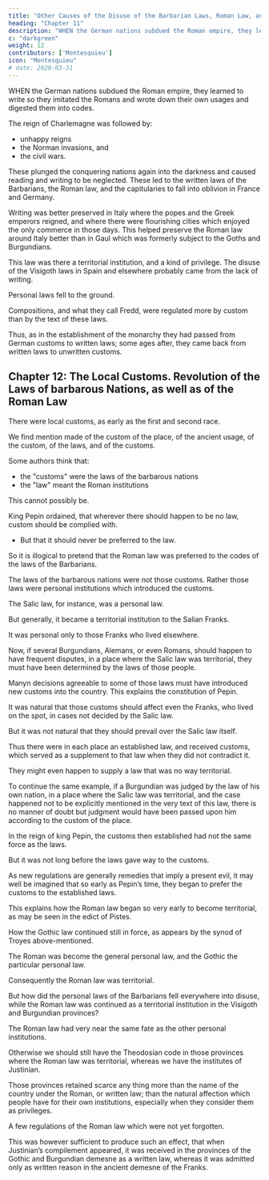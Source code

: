 ```yaml
---
title: "Other Causes of the Disuse of the Barbarian Laws, Roman Law, and Capitularies"
heading: "Chapter 11"
description: "WHEN the German nations subdued the Roman empire, they learned to write so they imitated the Romans and wrote down their own usages and digested them into codes."
c: "darkgreen"
weight: 12
contributors: ['Montesquieu']
icon: "Montesquieu"
# date: 2020-03-31
---
```





WHEN the German nations subdued the Roman empire, they learned to write so they imitated the Romans and wrote down their own usages and digested them into codes.

The reign of Charlemagne was followed by: 
- unhappy reigns
- the Norman invasions, and
- the civil wars.

These plunged the conquering nations again into the darkness and caused reading and writing to be neglected. These led to the written laws of the Barbarians, the Roman law, and the capitularies to fall into oblivion in France and Germany.

Writing was better preserved in Italy where the popes and the Greek emperors reigned, and where there were flourishing cities which enjoyed the only commerce in those days. This helped preserve the Roman law around Italy better than in Gaul which was formerly subject to the Goths and Burgundians.

This law was there a territorial institution, and a kind of privilege. The disuse of the Visigoth laws in Spain and elsewhere probably came from the lack of writing. 

Personal laws fell to the ground.

Compositions, and what they call Fredd, were regulated more by custom than by the text of these laws.

Thus, as in the establishment of the monarchy they had passed from German customs to written laws; some ages after, they came back from written laws to unwritten customs.




## Chapter 12:  The Local Customs. Revolution of the Laws of barbarous Nations, as well as of the Roman Law

There were local customs, as early as the first and second race.

 We find mention made of the custom of the place, of the ancient usage, of the custom, of  the laws, and of the customs. 

Some authors think that:
- the "customs" were the laws of the barbarous nations
- the "law" meant the Roman institutions

This cannot possibly be.

King Pepin ordained, that wherever there should happen to be no law, custom should be complied with.
- But that it should never be preferred to the law.

So it is illogical to pretend that the Roman law was preferred to the codes of the laws of the Barbarians.

<!-- , is subverting all monuments of antiquity, and especially those codes of Barbarian laws, which constantly affirm the contrary. -->

The laws of the barbarous nations were not those customs. Rather those laws were personal institutions which introduced the customs.

The Salic law, for instance, was a personal law.

But generally, it became a territorial institution to the Salian Franks. 

It was personal only to those Franks who lived elsewhere.

Now, if several Burgundians, Alemans, or even Romans, should happen to have frequent disputes, in a place where the Salic law was territorial, they must have been determined by the laws of those people.

Manyn decisions agreeable to some of those laws must have introduced new customs into the country.
This explains the constitution of Pepin.

It was natural that those customs should affect even the Franks, who lived on the spot, in cases not decided by the Salic law.

But it was not natural that they should prevail over the Salic law itself.

Thus there were in each place an established law, and received customs, which served as a supplement to that law when they did not contradict it.

They might even happen to supply a law that was no way territorial.

To continue the same example, if a Burgundian was judged by the law of his own nation, in a place where the Salic law was territorial, and the case happened not to be explicitly mentioned in the very text of this law,
there is no manner of doubt but judgment would have been passed upon him according to the custom of the place.

In the reign of king Pepin, the customs then established had not the same force as the laws.

But it was not long before the laws gave way to the customs.

As new regulations are generally remedies that imply a present evil, it may well be imagined that so early as Pepin’s time, they began to prefer the customs to the established laws.

This explains how the Roman law began so very early to become territorial, as may be seen in the edict of Pistes.

How the Gothic law continued still in force, as appears by the synod of Troyes above-mentioned.

The Roman was become the general personal law, and the Gothic the particular personal law.

Consequently the Roman law was territorial.

But how did the personal laws of the Barbarians fell everywhere into disuse, while the Roman law was continued as a territorial institution in the Visigoth and Burgundian provinces?


The Roman law had very near the same fate as the other personal institutions.

Otherwise we should still have the Theodosian code in those provinces where the Roman law was territorial, whereas we have the institutes of Justinian.

Those provinces retained scarce any thing more than the name of the country under the Roman, or written law; than the natural affection which people have for their own institutions, especially when they consider them as privileges.

A few regulations of the Roman law which were not yet forgotten.

This was however sufficient to produce such an effect, that when Justinian’s compilement appeared, it was received in the provinces of the Gothic and Burgundian demesne as a written law, whereas it was admitted only as written reason in the ancient demesne of the Franks.
